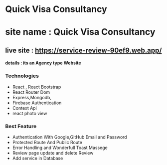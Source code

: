 # Quick Visa Consultancy


# site name : Quick Visa Consultancy


## live site : https://service-review-90ef9.web.app/

#### details : its an Agency type Website 

### Technologies
- React , React Bootstrap
- React Router Dom
- Express,Mongodb,
- Firebase Authentication
- Context Api
- react photo view

### Best Feature

- Authentication With Google,GitHub Email and Password
- Protected Route And Public Route 
- Error Handling and Wonderfull Toast Massege
- Review page update and delete Review
- Add service in Database